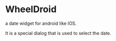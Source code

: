 WheelDroid
==========

a  date widget for android like IOS.



It is a special dialog that is used to select the date.
